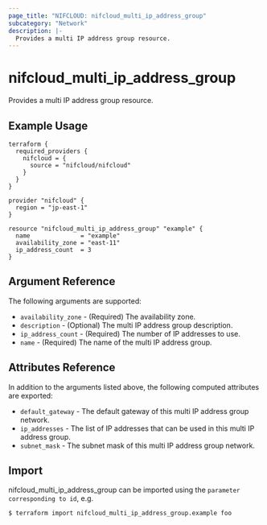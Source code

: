 ```yaml
---
page_title: "NIFCLOUD: nifcloud_multi_ip_address_group"
subcategory: "Network"
description: |-
  Provides a multi IP address group resource.
---
```


# nifcloud_multi_ip_address_group

Provides a multi IP address group resource.

## Example Usage

```hcl
terraform {
  required_providers {
    nifcloud = {
      source = "nifcloud/nifcloud"
    }
  }
}

provider "nifcloud" {
  region = "jp-east-1"
}

resource "nifcloud_multi_ip_address_group" "example" {
  name              = "example"
  availability_zone = "east-11"
  ip_address_count  = 3
}
```

## Argument Reference

The following arguments are supported:

* `availability_zone` - (Required) The availability zone.
* `description` - (Optional) The multi IP address group description.
* `ip_address_count` - (Required) The number of IP addresses to use.
* `name` - (Required) The name of the multi IP address group.

## Attributes Reference

In addition to the arguments listed above, the following computed attributes are exported:

* `default_gateway` - The default gateway of this multi IP address group network.
* `ip_addresses` - The list of IP addresses that can be used in this multi IP address group.
* `subnet_mask` - The subnet mask of this multi IP address group network.

## Import

nifcloud_multi_ip_address_group can be imported using the `parameter corresponding to id`, e.g.

```
$ terraform import nifcloud_multi_ip_address_group.example foo
```
